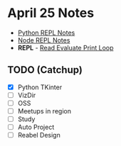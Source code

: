 # April 25 Notes

- [Python REPL Notes](https://realpython.com/python-repl/)
- [Node REPL Notes](https://nodejs.org/en/learn/command-line/how-to-use-the-nodejs-repl)
- **REPL** - [Read Evaluate Print Loop](https://en.wikipedia.org/wiki/Read%E2%80%93eval%E2%80%93print_loop)


## TODO (Catchup)

- [x] Python TKinter
- [ ] VizDir
- [ ] OSS
- [ ] Meetups in region
- [ ] Study
- [ ] Auto Project
- [ ] Reabel Design
